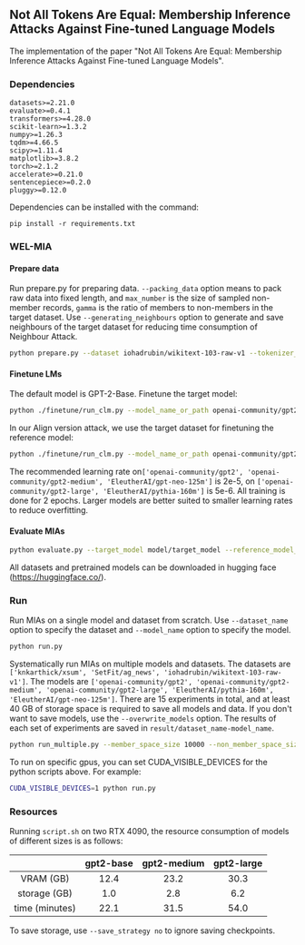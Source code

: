 ## Not All Tokens Are Equal: Membership Inference Attacks Against Fine-tuned Language Models

The implementation of the paper "Not All Tokens Are Equal: Membership Inference Attacks Against Fine-tuned Language Models".

### Dependencies

```
datasets>=2.21.0
evaluate>=0.4.1
transformers>=4.28.0
scikit-learn>=1.3.2
numpy>=1.26.3
tqdm>=4.66.5
scipy>=1.11.4
matplotlib>=3.8.2
torch>=2.1.2
accelerate>=0.21.0
sentencepiece>=0.2.0
pluggy>=0.12.0
```

Dependencies can be installed with the command:

```
pip install -r requirements.txt
```

### WEL-MIA

#### Prepare data

Run prepare.py for preparing data. `--packing_data` option means to pack raw data into fixed length, and `max_number` is the size of sampled non-member records, `gamma` is the ratio of members to non-members in the target dataset. Use `--generating_neighbours` option to generate and save neighbours of the target dataset for reducing time consumption of Neighbour Attack.

```sh
python prepare.py --dataset iohadrubin/wikitext-103-raw-v1 --tokenizer_path openai-community/gpt2 --paraphrase_model Vamsi/T5_Paraphrase_Paws --max_length 128 --member_space_size 10000 --non_member_space_size 10000 --max_number 1000 --gamma 1 --save_packed_data data/packed_data --packing_data --generating_neighbours
```

#### Finetune LMs

The default model is GPT-2-Base. Finetune the target model:

```sh
python ./finetune/run_clm.py --model_name_or_path openai-community/gpt2 --train_file data/packed_data/member.json --validation_file data/packed_data/validation.json --save_strategy no --num_train_epochs 2 --per_device_train_batch_size 2 --per_device_eval_batch_size 2 --do_train --do_eval --output_dir model/target_model --overwrite_output_dir --learning_rate 2e-5
```

In our Align version attack, we use the  target dataset for finetuning the reference model:

```sh
python ./finetune/run_clm.py --model_name_or_path openai-community/gpt2 --train_file data/evaluated_data/text.json --validation_file data/packed_data/validation.json --save_strategy no --num_train_epochs 2 --per_device_train_batch_size 2 --per_device_eval_batch_size 2 --do_train --do_eval --output_dir model/reference_model_align --overwrite_output_dir --learning_rate 2e-5
```
The recommended learning rate on`['openai-community/gpt2', 'openai-community/gpt2-medium', 'EleutherAI/gpt-neo-125m']` is 2e-5, on `['openai-community/gpt2-large', 'EleutherAI/pythia-160m']` is 5e-6.  All training is done for 2 epochs. Larger models are better suited to smaller learning rates to reduce overfitting.

#### Evaluate MIAs

```sh
python evaluate.py --target_model model/target_model --reference_model_base openai-community/gpt2 --reference_model_align model/reference_model_align --paraphrase_model Vamsi/T5_Paraphrase_Paws --overwrite_result 
```

All datasets and pretrained models can be downloaded in hugging face (https://huggingface.co/).

### Run
Run MIAs on a single model and dataset from scratch. Use `--dataset_name` option to specify the dataset and `--model_name` option to specify the model.
```sh
python run.py
```

Systematically run MIAs on multiple models and datasets. The datasets are `['knkarthick/xsum', 'SetFit/ag_news', 'iohadrubin/wikitext-103-raw-v1']`. The models are `['openai-community/gpt2', 'openai-community/gpt2-medium', 'openai-community/gpt2-large', 'EleutherAI/pythia-160m', 'EleutherAI/gpt-neo-125m']`. There are 15 experiments in total, and at least 40 GB of storage space is required to save all models and data. If you don't want to save models, use the `--overwrite_models` option. The results of each set of experiments are saved in `result/dataset_name-model_name`.

```sh
python run_multiple.py --member_space_size 10000 --non_member_space_size 10000 --max_number 1000 
```

To run on specific gpus, you can set CUDA_VISIBLE_DEVICES for the python scripts above.
For example:
```sh
CUDA_VISIBLE_DEVICES=1 python run.py
```


### Resources

Running `script.sh` on two RTX 4090, the resource consumption of models of different sizes is as follows:

|                | gpt2-base | gpt2-medium | gpt2-large |
| :------------: | :-------: | :---------: | :--------: |
|   VRAM (GB)    |   12.4    |    23.2     |    30.3    |
|  storage (GB)  |    1.0    |     2.8     |    6.2     |
| time (minutes) |   22.1    |    31.5     |    54.0    |

To save storage, use `--save_strategy no` to ignore saving checkpoints.


